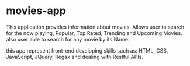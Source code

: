 # movies-app
This application provides information about movies.
Allows user to search for the now playing, Popular, Top Rated, Trending and Upcoming Movies.
also user able to search for any movie by its Name.

this app represent front-end developing skills such as: 
HTML, CSS, JavaScript, JQuery, Regax and dealing with Restful APIs.
